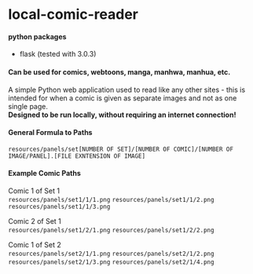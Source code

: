 # local-comic-reader

#### python packages
- flask (tested with 3.0.3)

#### Can be used for comics, webtoons, manga, manhwa, manhua, etc.
A simple Python web application used to read like any other sites - this is intended for when a comic is given as separate images and not as one single page.
<br>
**Designed to be run locally, without requiring an internet connection!**

#### General Formula to Paths
`resources/panels/set[NUMBER OF SET]/[NUMBER OF COMIC]/[NUMBER OF IMAGE/PANEL].[FILE EXNTENSION OF IMAGE]`

#### Example Comic Paths
Comic 1 of Set 1
<br>
`resources/panels/set1/1/1.png`
`resources/panels/set1/1/2.png`
`resources/panels/set1/1/3.png`

Comic 2 of Set 1
<br>
`resources/panels/set1/2/1.png`
`resources/panels/set1/2/2.png`

Comic 1 of Set 2
<br>
`resources/panels/set2/1/1.png`
`resources/panels/set2/1/2.png`
`resources/panels/set2/1/3.png`
`resources/panels/set2/1/4.png`
